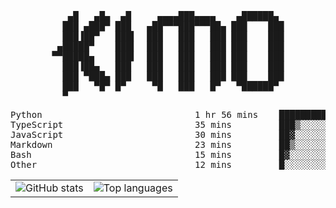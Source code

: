 <div align="center">
<pre>
   ▄█   ▄█▄  ▄█     ▄▄▄▄███▄▄▄▄    ▄██████▄ 
  ███ ▄███▀ ███   ▄██▀▀▀███▀▀▀██▄ ███    ███
  ███▐██▀   ███▌  ███   ███   ███ ███    ███
 ▄█████▀    ███▌  ███   ███   ███ ███    ███
▀▀█████▄    ███▌  ███   ███   ███ ███    ███
  ███▐██▄   ███   ███   ███   ███ ███    ███
  ███ ▀███▄ ███   ███   ███   ███ ███    ███
  ███   ▀█▀ █▀     ▀█   ███   █▀   ▀██████▀ 
  ▀                                         
</pre>
  

<!--START_SECTION:waka-->
<p align="center">
<pre>
Python                             1 hr 56 mins    ███████████░░░░░░░░░░░░░░   43.79 %
TypeScript                         35 mins         ███▒░░░░░░░░░░░░░░░░░░░░░   13.22 %
JavaScript                         30 mins         ██▓░░░░░░░░░░░░░░░░░░░░░░   11.33 %
Markdown                           23 mins         ██▒░░░░░░░░░░░░░░░░░░░░░░   08.81 %
Bash                               15 mins         █▓░░░░░░░░░░░░░░░░░░░░░░░   06.02 %
Other                              12 mins         █░░░░░░░░░░░░░░░░░░░░░░░░   04.60 %
</pre>
</p>
<!--END_SECTION:waka-->

<table align="center">
  <tr>
    <td valign="top">
      <img alt="GitHub stats"
           src="https://github-readme-stats.vercel.app/api?username=kim0chi&show_icons=true&hide_title=true&rank_icon=percentile&line_height=28&hide_border=true&theme=dark" />
    </td>
    <td valign="top">
      <img alt="Top languages"
           src="https://github-readme-stats.vercel.app/api/top-langs/?username=kim0chi&layout=compact&card_width=420&langs_count=8&hide_border=true&theme=dark" />
    </td>
  </tr>
</table>


